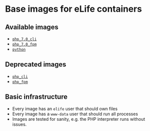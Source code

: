 # Base images for eLife containers

## Available images

- [`php_7.0_cli`](https://hub.docker.com/r/elifesciences/php_7.0_cli/)
- [`php_7.0_fpm`](https://hub.docker.com/r/elifesciences/php_7.0_fpm/)
- [`python`](https://hub.docker.com/r/elifesciences/python/)

## Deprecated images

- [`php_cli`](https://hub.docker.com/r/elifesciences/php_cli/)
- [`php_fpm`](https://hub.docker.com/r/elifesciences/php_fpm/)

## Basic infrastructure

- Every image has an `elife` user that should own files
- Every image has a `www-data` user that should run all processes
- Images are tested for sanity, e.g. the PHP interpreter runs without issues.

